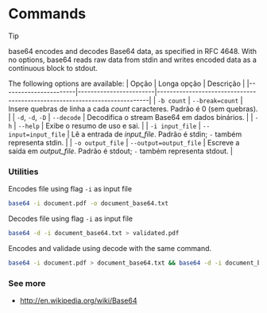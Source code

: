 # Commands
> [!TIP]
> base64 encodes and decodes Base64 data, as specified in RFC 4648.  With no options, base64 reads raw data from stdin and writes encoded data as a continuous block to stdout.

The following options are available:
| Opção                 | Longa opção           | Descrição                                                                 |
|-----------------------|------------------------|---------------------------------------------------------------------------|
| `-b count`            | `--break=count`        | Insere quebras de linha a cada *count* caracteres. Padrão é 0 (sem quebras). |
| `-d`, `-d`, `-D`      | `--decode`             | Decodifica o stream Base64 em dados binários.                             |
| `-h`                  | `--help`               | Exibe o resumo de uso e sai.                                              |
| `-i input_file`       | `--input=input_file`   | Lê a entrada de *input_file*. Padrão é stdin; `-` também representa stdin. |
| `-o output_file`      | `--output=output_file` | Escreve a saída em *output_file*. Padrão é stdout; `-` também representa stdout. |

### Utilities

Encodes file using flag `-i` as input file 
```zsh
base64 -i document.pdf -o document_base64.txt
```

Decodes file using flag `-i` as input file 
```zsh
base64 -d -i document_base64.txt > validated.pdf
```

Encodes and validade using decode with the same command.
```bash
base64 -i document.pdf > document_base64.txt && base64 -d -i document_base64.txt > validated.pdf
```


### See more
- http://en.wikipedia.org/wiki/Base64



